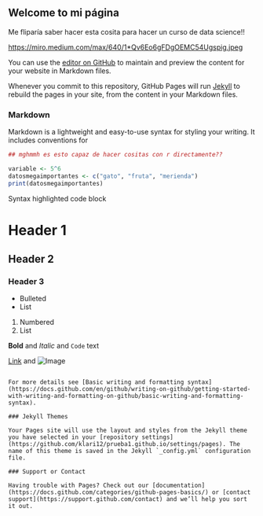 ## Welcome to mi página

Me fliparía saber hacer esta cosita para hacer un curso de data science!!

https://miro.medium.com/max/640/1*Qv6Eo6gFDgOEMC54Ugspig.jpeg

You can use the [editor on GitHub](https://github.com/klari12/prueba1.github.io/edit/gh-pages/index.md) to maintain and preview the content for your website in Markdown files.

Whenever you commit to this repository, GitHub Pages will run [Jekyll](https://jekyllrb.com/) to rebuild the pages in your site, from the content in your Markdown files.

### Markdown

Markdown is a lightweight and easy-to-use syntax for styling your writing. It includes conventions for

```r
## mghmmh es esto capaz de hacer cositas con r directamente??

variable <- 5^6
datosmegaimportantes <- c("gato", "fruta", "merienda")
print(datosmegaimportantes)
```
Syntax highlighted code block

# Header 1
## Header 2
### Header 3

- Bulleted
- List

1. Numbered
2. List

**Bold** and _Italic_ and `Code` text

[Link](url) and ![Image](src)
```

For more details see [Basic writing and formatting syntax](https://docs.github.com/en/github/writing-on-github/getting-started-with-writing-and-formatting-on-github/basic-writing-and-formatting-syntax).

### Jekyll Themes

Your Pages site will use the layout and styles from the Jekyll theme you have selected in your [repository settings](https://github.com/klari12/prueba1.github.io/settings/pages). The name of this theme is saved in the Jekyll `_config.yml` configuration file.

### Support or Contact

Having trouble with Pages? Check out our [documentation](https://docs.github.com/categories/github-pages-basics/) or [contact support](https://support.github.com/contact) and we’ll help you sort it out.
